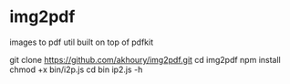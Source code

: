 img2pdf
=======

images to pdf util built on top of pdfkit


 git clone https://github.com/akhoury/img2pdf.git
 cd img2pdf
 npm install
 chmod +x bin/i2p.js
 cd bin
 ip2.js -h